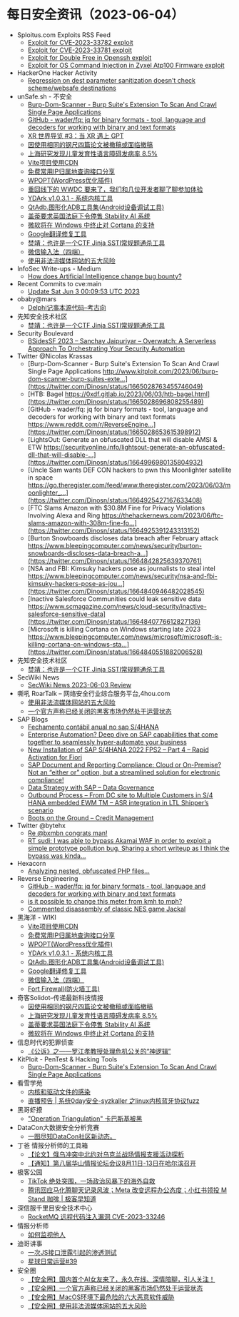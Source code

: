 # 每日安全资讯（2023-06-04）

- Sploitus.com Exploits RSS Feed
  - [Exploit for CVE-2023-33782 exploit](https://sploitus.com/exploit?id=2B1AE8A0-2F7F-5646-9ACD-B8ACDAB16ECD&utm_source=rss&utm_medium=rss)
  - [Exploit for CVE-2023-33781 exploit](https://sploitus.com/exploit?id=6F528697-8313-5F92-9BBA-FE5FC4CAA4C1&utm_source=rss&utm_medium=rss)
  - [Exploit for Double Free in Openssh exploit](https://sploitus.com/exploit?id=09DAE153-1015-5324-B27A-FE80D50E2F75&utm_source=rss&utm_medium=rss)
  - [Exploit for OS Command Injection in Zyxel Atp100 Firmware exploit](https://sploitus.com/exploit?id=E970A799-E1D8-5016-B74B-62A0B317BA9E&utm_source=rss&utm_medium=rss)
- HackerOne Hacker Activity
  - [Regression on dest parameter sanitization doesn't check scheme/websafe destinations](https://hackerone.com/reports/1962951)
- unSafe.sh - 不安全
  - [Burp-Dom-Scanner - Burp Suite's Extension To Scan And Crawl Single Page Applications](https://buaq.net/go-167089.html)
  - [GitHub - wader/fq: jq for binary formats - tool, language and decoders for working with binary and text formats](https://buaq.net/go-167081.html)
  - [XR 世界导览 #3：当 XR 遇上 GPT](https://buaq.net/go-167080.html)
  - [因使用相同的钢尺四篇论文被撤稿或面临撤稿](https://buaq.net/go-167085.html)
  - [上海研究发现儿童发育性语言障碍发病率 8.5%](https://buaq.net/go-167086.html)
  - [Vite项目使用CDN](https://buaq.net/go-167068.html)
  - [免费常用IP归属地查询接口分享](https://buaq.net/go-167069.html)
  - [WPOPT(WordPress优化插件)](https://buaq.net/go-167070.html)
  - [重回线下的 WWDC 要来了，我们和几位开发者聊了聊参加体验](https://buaq.net/go-167067.html)
  - [YDArk v1.0.3.1 - 系统内核工具](https://buaq.net/go-167071.html)
  - [QtAdb.图形化ADB工具集(Android设备调试工具)](https://buaq.net/go-167072.html)
  - [盖蒂要求英国法庭下令停售 Stability AI 系统](https://buaq.net/go-167087.html)
  - [微软将在 Windows 中终止对 Cortana 的支持](https://buaq.net/go-167088.html)
  - [Google翻译修复工具](https://buaq.net/go-167064.html)
  - [焚靖：也许是一个CTF Jinja SSTI常规题通杀工具](https://buaq.net/go-167061.html)
  - [微信输入法（四端）](https://buaq.net/go-167065.html)
  - [使用非法流媒体网站的五大风险](https://buaq.net/go-167049.html)
- InfoSec Write-ups - Medium
  - [How does Artificial Intelligence change bug bounty?](https://infosecwriteups.com/how-does-artificial-intelligence-change-bug-bounty-6fd52dc2fecd?source=rss----7b722bfd1b8d---4)
- Recent Commits to cve:main
  - [Update Sat Jun  3 00:09:53 UTC 2023](https://github.com/trickest/cve/commit/9ca776295387169e99342cec44d395da9c5b3948)
- obaby@mars
  - [Delphi记事本源代码–考古向](https://h4ck.org.cn/2023/06/delphi%e8%ae%b0%e4%ba%8b%e6%9c%ac%e6%ba%90%e4%bb%a3%e7%a0%81-%e8%80%83%e5%8f%a4%e5%90%91/)
- 先知安全技术社区
  - [焚靖：也许是一个CTF Jinja SSTI常规题通杀工具](https://xz.aliyun.com/t/12586)
- Security Boulevard
  - [BSidesSF 2023 – Sanchay Jaipuriyar – Overwatch: A Serverless Approach To Orchestrating Your Security Automation](https://securityboulevard.com/2023/06/bsidessf-2023-sanchay-jaipuriyar-overwatch-a-serverless-approach-to-orchestrating-your-security-automation/)
- Twitter @Nicolas Krassas
  - [Burp-Dom-Scanner - Burp Suite's Extension To Scan And Crawl Single Page Applications http://www.kitploit.com/2023/06/burp-dom-scanner-burp-suites-exte...](https://twitter.com/Dinosn/status/1665028763455746049)
  - [HTB: Bagel https://0xdf.gitlab.io/2023/06/03/htb-bagel.html](https://twitter.com/Dinosn/status/1665028696808255489)
  - [GitHub - wader/fq: jq for binary formats - tool, language and decoders for working with binary and text formats https://www.reddit.com/r/ReverseEngine...](https://twitter.com/Dinosn/status/1665028653615398912)
  - [LightsOut: Generate an obfuscated DLL that will disable AMSI & ETW https://securityonline.info/lightsout-generate-an-obfuscated-dll-that-will-disable-...](https://twitter.com/Dinosn/status/1664996980135804932)
  - [Uncle Sam wants DEF CON hackers to pwn this Moonlighter satellite in space https://go.theregister.com/feed/www.theregister.com/2023/06/03/moonlighter_...](https://twitter.com/Dinosn/status/1664925427167633408)
  - [FTC Slams Amazon with $30.8M Fine for Privacy Violations Involving Alexa and Ring https://thehackernews.com/2023/06/ftc-slams-amazon-with-308m-fine-fo...](https://twitter.com/Dinosn/status/1664925391243313152)
  - [Burton Snowboards discloses data breach after February attack https://www.bleepingcomputer.com/news/security/burton-snowboards-discloses-data-breach-a...](https://twitter.com/Dinosn/status/1664842825639370761)
  - [NSA and FBI: Kimsuky hackers pose as journalists to steal intel https://www.bleepingcomputer.com/news/security/nsa-and-fbi-kimsuky-hackers-pose-as-jou...](https://twitter.com/Dinosn/status/1664840946482028545)
  - [Inactive Salesforce Communities could leak sensitive data https://www.scmagazine.com/news/cloud-security/inactive-salesforce-sensitive-data](https://twitter.com/Dinosn/status/1664840776612827136)
  - [Microsoft is killing Cortana on Windows starting late 2023 https://www.bleepingcomputer.com/news/microsoft/microsoft-is-killing-cortana-on-windows-sta...](https://twitter.com/Dinosn/status/1664840551882006528)
- 先知安全技术社区
  - [焚靖：也许是一个CTF Jinja SSTI常规题通杀工具](https://xz.aliyun.com/t/12586)
- SecWiki News
  - [SecWiki News 2023-06-03 Review](http://www.sec-wiki.com/?2023-06-03)
- 嘶吼 RoarTalk – 网络安全行业综合服务平台,4hou.com
  - [使用非法流媒体网站的五大风险](https://www.4hou.com/posts/lk77)
  - [一个官方声称已经关闭的黑客市场仍然处于运营状态](https://www.4hou.com/posts/K78l)
- SAP Blogs
  - [Fechamento contábil anual no sap S/4HANA](https://blogs.sap.com/2023/06/03/fechamento-contabil-anual-no-sap-s-4hana/)
  - [Enterprise Automation? Deep dive on SAP capabilities that come together to seamlessly hyper-automate your business](https://blogs.sap.com/2023/06/03/enterprise-automation-deep-dive-on-sap-capabilities-that-come-together-to-seamlessly-hyper-automate-your-business/)
  - [New Installation of SAP S/4HANA 2022 FPS2 – Part 4 – Rapid Activation for Fiori](https://blogs.sap.com/2023/06/03/new-installation-of-sap-s-4hana-2022-fps2-part-4-rapid-activation-for-fiori/)
  - [SAP Document and Reporting Compliance: Cloud or On-Premise? Not an “either or” option, but a streamlined solution for electronic compliance!](https://blogs.sap.com/2023/06/03/sap-document-and-reporting-compliance-cloud-or-on-premise-not-an-either-or-option-but-a-streamlined-solution-for-electronic-compliance/)
  - [Data Strategy with SAP – Data Governance](https://blogs.sap.com/2023/06/03/data-strategy-with-sap-data-governance/)
  - [Outbound Process – From DC site to Multiple Customers in S/4 HANA embedded EWM TM – ASR integration in LTL Shipper’s scenario](https://blogs.sap.com/2023/06/03/outbound-process-from-dc-site-to-multiple-customers-in-s-4-hana-embedded-ewm-tm-asr-integration-in-ltl-shippers-scenario/)
  - [Boots on the Ground – Credit Management](https://blogs.sap.com/2023/06/03/boots-on-the-ground-credit-management/)
- Twitter @bytehx
  - [Re @bxmbn congrats man!](https://twitter.com/bytehx343/status/1664898963923783685)
  - [RT sudi: I was able to bypass Akamai WAF in order to exploit a simple prototype pollution bug. Sharing a short writeup as I think the bypass was kinda...](https://twitter.com/sudhanshur705/status/1664892398126903296)
- Hexacorn
  - [Analyzing nested, obfuscated PHP files…](https://www.hexacorn.com/blog/2023/06/03/analyzing-nested-obfuscated-php-files/)
- Reverse Engineering
  - [GitHub - wader/fq: jq for binary formats - tool, language and decoders for working with binary and text formats](https://www.reddit.com/r/ReverseEngineering/comments/13za52w/github_waderfq_jq_for_binary_formats_tool/)
  - [is it possible to change this meter from kmh to mph?](https://www.reddit.com/r/ReverseEngineering/comments/13zrf50/is_it_possible_to_change_this_meter_from_kmh_to/)
  - [Commented disassembly of classic NES game Jackal](https://www.reddit.com/r/ReverseEngineering/comments/13zljr7/commented_disassembly_of_classic_nes_game_jackal/)
- 黑海洋 - WIKI
  - [Vite项目使用CDN](https://blog.upx8.com/3619)
  - [免费常用IP归属地查询接口分享](https://blog.upx8.com/3618)
  - [WPOPT(WordPress优化插件)](https://blog.upx8.com/3617)
  - [YDArk v1.0.3.1 - 系统内核工具](https://blog.upx8.com/3616)
  - [QtAdb.图形化ADB工具集(Android设备调试工具)](https://blog.upx8.com/3615)
  - [Google翻译修复工具](https://blog.upx8.com/3614)
  - [微信输入法（四端）](https://blog.upx8.com/3613)
  - [Fort Firewall(防火墙工具)](https://blog.upx8.com/3612)
- 奇客Solidot–传递最新科技情报
  - [因使用相同的钢尺四篇论文被撤稿或面临撤稿](https://www.solidot.org/story?sid=75144)
  - [上海研究发现儿童发育性语言障碍发病率 8.5%](https://www.solidot.org/story?sid=75143)
  - [盖蒂要求英国法庭下令停售 Stability AI 系统](https://www.solidot.org/story?sid=75142)
  - [微软将在 Windows 中终止对 Cortana 的支持](https://www.solidot.org/story?sid=75141)
- 信息时代的犯罪侦查
  - [《公诉》之——罗江孝教授处理危机公关的“神逻辑”](https://mp.weixin.qq.com/s?__biz=MzAxNTA4NDAwOQ==&mid=2650736838&idx=1&sn=e44e24124e2c98962a005f785ba12ff8&chksm=8382d840b4f55156fde21ebdbed5ff0c3fe2e71cd0af5d1c9ce0272e395736c7f8b35cce7ddb&scene=58&subscene=0#rd)
- KitPloit - PenTest & Hacking Tools
  - [Burp-Dom-Scanner - Burp Suite's Extension To Scan And Crawl Single Page Applications](http://www.kitploit.com/2023/06/burp-dom-scanner-burp-suites-extension.html)
- 看雪学苑
  - [内核和驱动文件的感染](https://mp.weixin.qq.com/s?__biz=MjM5NTc2MDYxMw==&mid=2458505990&idx=1&sn=71962c3cf234cfd44cffe5249f387d78&chksm=b18ee38c86f96a9af1594b8a359d6b715e95f502e24a852b14eac2e903c8f7713748cd057387&scene=58&subscene=0#rd)
  - [直播预告 | 系统0day安全-syzkaller 之linux内核蓝牙协议fuzz](https://mp.weixin.qq.com/s?__biz=MjM5NTc2MDYxMw==&mid=2458505990&idx=2&sn=6e321eaf6bde47657f2d343472c40fa1&chksm=b18ee38c86f96a9aa0a6d06be8b0bcfb4ee2f86314ee88d080898ea7704bd8aa3e84e3cc9e02&scene=58&subscene=0#rd)
- 黑哥虾撩
  - ["Operation Triangulation" 卡巴斯基被黑](https://mp.weixin.qq.com/s?__biz=Mzg5OTU1NTEwMg==&mid=2247484041&idx=1&sn=176b71f66830f157d623391281def825&chksm=c050c8f8f72741eea19dbb414191d56c6579c4c296ff488c2ceb10ef6ef1a4ff854d00ee9269&scene=58&subscene=0#rd)
- DataCon大数据安全分析竞赛
  - [一图尽知DataCon社区新动态。](https://mp.weixin.qq.com/s?__biz=MzU5Njg1NzMyNw==&mid=2247486687&idx=1&sn=df725fb6922effa21e6db6f4b0835fbb&chksm=fe5d145fc92a9d493ff2c9494a2b138eaf7799603dc471943fedba43aa2090541e1fd861b39e&scene=58&subscene=0#rd)
- 丁爸 情报分析师的工具箱
  - [【论文】俄乌冲突中北约对乌克兰战场情报支援活动探析](https://mp.weixin.qq.com/s?__biz=MzI2MTE0NTE3Mw==&mid=2651136685&idx=1&sn=7bfc2eb74845814be7fb346050c51ee9&chksm=f1af5597c6d8dc81e127a8569b24e1d9af5f1811a8b134bcf2309729dda8eb819c82fcbed89a&scene=58&subscene=0#rd)
  - [【通知】第八届华山情报论坛会议8月11日-13日在哈尔滨召开](https://mp.weixin.qq.com/s?__biz=MzI2MTE0NTE3Mw==&mid=2651136685&idx=4&sn=8f87e5b07e5e8847f3342e55d1bb35d3&chksm=f1af5597c6d8dc81b89bccd96175d1ac4535bbb0bb5e0c910045087235c6e2b6f243101bd481&scene=58&subscene=0#rd)
- 极客公园
  - [TikTok 绝处突围，一场政治风暴下的海外自救](https://mp.weixin.qq.com/s?__biz=MTMwNDMwODQ0MQ==&mid=2652994694&idx=1&sn=dffda40db11756e29f7e2e854bd11f17&chksm=7e5401304923882661d761f0a74a66309171af48da521f67c4ea0a2c88626a19ae9962414147&scene=58&subscene=0#rd)
  - [腾讯回应马化腾聊天记录风波；Meta 改变远程办公态度；小红书领投 M Stand 咖啡 | 极客早知道](https://mp.weixin.qq.com/s?__biz=MTMwNDMwODQ0MQ==&mid=2652994663&idx=1&sn=883de5385f1a520555cac1459dc79d39&chksm=7e5401d1492388c788837f29fa44899eccd52e880b7010c83266e6b875e1a2c102902b416a67&scene=58&subscene=0#rd)
- 深信服千里目安全技术中心
  - [RocketMQ 远程代码注入漏洞 CVE-2023-33246](https://mp.weixin.qq.com/s?__biz=Mzg2NjgzNjA5NQ==&mid=2247518962&idx=1&sn=8c1a61e35e15c48b4c7d0e31a9046467&chksm=ce4601e2f93188f4708b42cbb59973d95185fc5852dc8c240ca05cbfe093ca64fdebf21c9340&scene=58&subscene=0#rd)
- 情报分析师
  - [如何监视他人](https://mp.weixin.qq.com/s?__biz=MzA3Mjc1MTkwOA==&mid=2650531602&idx=1&sn=c134cbec3cfda1bc6b5dd9d7af4b3cee&chksm=8716c959b061404f8404a7cce5855cd41cc9c5f63eee0fadb3b103016f3618b6886b07304402&scene=58&subscene=0#rd)
- 迪哥讲事
  - [一次JS接口泄露引起的渗透测试](https://mp.weixin.qq.com/s?__biz=MzIzMTIzNTM0MA==&mid=2247489631&idx=1&sn=738e6f4831dd443c02dca28ed730312f&chksm=e8a6123cdfd19b2a7c289cfbd22a7a4ed207bff4c8b459637be6ca40c4c2053b48fff5b64c50&scene=58&subscene=0#rd)
  - [星球日常运营#39](https://mp.weixin.qq.com/s?__biz=MzIzMTIzNTM0MA==&mid=2247489631&idx=2&sn=f0c257c34d0c1860667fbc7c49c26592&chksm=e8a6123cdfd19b2a84ddb00caf2b17d00b21324ebac8d9c92d6ca7333adf5c54840d5baf1263&scene=58&subscene=0#rd)
- 安全圈
  - [【安全圈】国内首个AI女友来了，永久在线、深情陪聊，引人关注！](https://mp.weixin.qq.com/s?__biz=MzIzMzE4NDU1OQ==&mid=2652036017&idx=1&sn=9aa111baaee73e86bd5e0e9be99a2a95&chksm=f36ff7f1c4187ee70837526263aa7312646250ca412b8030ad2e8bdf7b63f578ece8c55beb34&scene=58&subscene=0#rd)
  - [【安全圈】一个官方声称已经关闭的黑客市场仍然处于运营状态](https://mp.weixin.qq.com/s?__biz=MzIzMzE4NDU1OQ==&mid=2652036017&idx=2&sn=d48ad8f4e039d168f124306c0797a423&chksm=f36ff7f1c4187ee7885f94e8c66f749604218b88e19119e870cb234c714170db04cce8ffddf5&scene=58&subscene=0#rd)
  - [【安全圈】MacOS环境下最危险的六大恶意软件威胁](https://mp.weixin.qq.com/s?__biz=MzIzMzE4NDU1OQ==&mid=2652036017&idx=3&sn=0e847cfa720438f202d4893305a17ca0&chksm=f36ff7f1c4187ee786da20641af032ce3119230d5111084b5e47900c882bd99d05069fda96d7&scene=58&subscene=0#rd)
  - [【安全圈】使用非法流媒体网站的五大风险](https://mp.weixin.qq.com/s?__biz=MzIzMzE4NDU1OQ==&mid=2652036017&idx=4&sn=b2616e87b5be51e642ee34672f5dd12b&chksm=f36ff7f1c4187ee71c8bbfe3ac5327df5a5e6694304e8c4b7457dbd94bee39d43b71550e794f&scene=58&subscene=0#rd)
